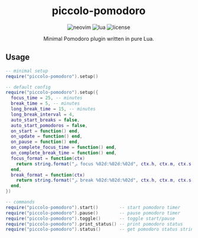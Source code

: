<div align="center">
  <h1>piccolo-pomodoro</h1>
  <img alt="neovim" src="https://img.shields.io/badge/NeoVim-%2357A143.svg?&style=for-the-badge&logo=neovim&logoColor=white">
  <img alt="lua" src="https://img.shields.io/badge/lua-%232C2D72.svg?style=for-the-badge&logo=lua&logoColor=white">
  <img alt="license" src="https://img.shields.io/github/license/ttak0422/piccolo-pomodoro.nvim?style=for-the-badge">
  <p>Minimal Pomodoro plugin written in pure Lua.</p>
</div>

## Usage

```lua
-- minimal setup
require("piccolo-pomodoro").setup()

-- default config
require("piccolo-pomodoro").setup({
  focus_time = 25, -- minutes
  break_time = 5, -- minutes
  long_break_time = 15, -- minutes
  long_break_interval = 4,
  auto_start_breaks = false,
  auto_start_pomodoros = false,
  on_start = function() end,
  on_update = function() end,
  on_pause = function() end,
  on_complete_focus_time = function() end,
  on_complete_break_time = function() end,
  focus_format = function(ctx)
    return string.format("ﲊ focus %02d:%02d:%02d", ctx.h, ctx.m, ctx.s)
  end,
  break_format = function(ctx)
    return string.format("ﲊ break %02d:%02d:%02d", ctx.h, ctx.m, ctx.s)
  end,
})

-- commands
require("piccolo-pomodoro").start()        -- start pomodoro timer
require("piccolo-pomodoro").pause()        -- pause pomodoro timer
require("piccolo-pomodoro").toggle()       -- toggle start/pause
require("piccolo-pomodoro").print_status() -- print pomodoro status
require("piccolo-pomodoro").status()       -- get pomodoro status string
```
